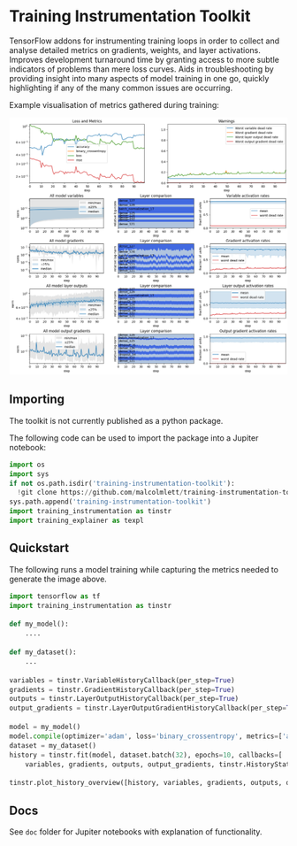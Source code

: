 # Training Instrumentation Toolkit
TensorFlow addons for instrumenting training loops in order to collect and analyse detailed metrics on gradients,
weights, and layer activations. Improves development turnaround time by granting access to more subtle indicators of problems than mere loss curves.
Aids in troubleshooting by providing insight into many aspects of model training in one go, quickly highlighting if any of the many common issues are occurring.

Example visualisation of metrics gathered during training:

![training overview plot](doc/training-overview-example.png)

## Importing

The toolkit is not currently published as a python package.

The following code can be used to import the package into a Jupiter notebook:

```python
import os
import sys
if not os.path.isdir('training-instrumentation-toolkit'):
  !git clone https://github.com/malcolmlett/training-instrumentation-toolkit.git
sys.path.append('training-instrumentation-toolkit')
import training_instrumentation as tinstr
import training_explainer as texpl
```

## Quickstart

The following runs a model training while capturing the metrics needed to generate the image above.

```python
import tensorflow as tf
import training_instrumentation as tinstr

def my_model():
    ....
    
def my_dataset():
    ...

variables = tinstr.VariableHistoryCallback(per_step=True)
gradients = tinstr.GradientHistoryCallback(per_step=True)
outputs = tinstr.LayerOutputHistoryCallback(per_step=True)
output_gradients = tinstr.LayerOutputGradientHistoryCallback(per_step=True)

model = my_model()
model.compile(optimizer='adam', loss='binary_crossentropy', metrics=['accuracy', 'mse', 'binary_crossentropy'])
dataset = my_dataset()
history = tinstr.fit(model, dataset.batch(32), epochs=10, callbacks=[
    variables, gradients, outputs, output_gradients, tinstr.HistoryStats(per_step=True)])

tinstr.plot_history_overview([history, variables, gradients, outputs, output_gradients])
```

## Docs

See `doc` folder for Jupiter notebooks with explanation of functionality.
